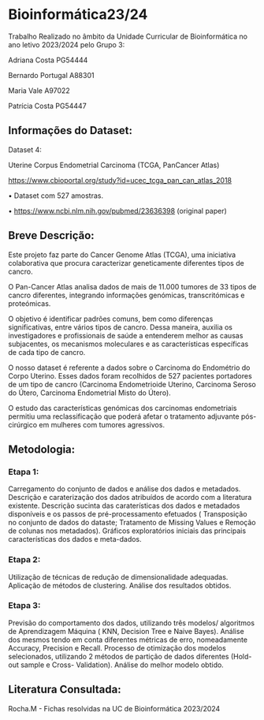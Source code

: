 # Bioinformática23/24

Trabalho Realizado no âmbito da Unidade Curricular de Bioinformática no ano letivo 2023/2024 pelo Grupo 3:

Adriana Costa PG54444

Bernardo Portugal A88301

Maria Vale A97022

Patrícia Costa PG54447

## Informações do Dataset:

Dataset 4:

Uterine Corpus Endometrial Carcinoma (TCGA, PanCancer Atlas)

https://www.cbioportal.org/study?id=ucec_tcga_pan_can_atlas_2018

• Dataset com 527 amostras.

• https://www.ncbi.nlm.nih.gov/pubmed/23636398 (original paper)

## Breve Descrição: 
Este projeto faz parte do Cancer Genome Atlas (TCGA), uma iniciativa colaborativa que procura caracterizar geneticamente diferentes tipos de cancro.

O Pan-Cancer Atlas analisa dados de mais de 11.000 tumores de 33 tipos de cancro diferentes, integrando informações genómicas, transcritómicas e proteómicas.

O objetivo é identificar padrões comuns, bem como diferenças significativas, entre vários tipos de cancro. Dessa maneira, auxilia os investigadores e profissionais de saúde a entenderem melhor as causas subjacentes, os mecanismos moleculares e as características específicas de cada tipo de cancro.

O nosso dataset é referente a dados sobre o Carcinoma do Endométrio do Corpo Uterino. Esses dados foram recolhidos de 527 pacientes portadores de um tipo de cancro (Carcinoma Endometrioide Uterino, Carcinoma Seroso do Útero, Carcinoma Endometrial Misto do Útero).

O estudo das características genómicas dos carcinomas endometriais permitiu uma reclassificação que poderá afetar o tratamento adjuvante pós-cirúrgico em mulheres com tumores agressivos. 
## Metodologia:
### Etapa 1:
Carregamento do conjunto de dados e análise dos dados e metadados. Descrição e caraterização dos dados
atribuídos de acordo com a literatura existente. Descrição sucinta das caraterísticas dos dados e metadados
disponíveis e os passos de pré-processamento efetuados ( Transposição no conjunto de dados do dataste; Tratamento de Missing Values e Remoção de colunas nos metadados).
Gráficos exploratórios iniciais das principais características dos dados e meta-dados.

### Etapa 2:
Utilização de técnicas de redução de dimensionalidade adequadas. Aplicação de  métodos
de clustering. Análise dos resultados obtidos.

### Etapa 3:
Previsão do comportamento dos dados, utilizando três modelos/ algoritmos de Aprendizagem
Máquina ( KNN, Decision Tree e Naive Bayes). Análise dos mesmos tendo em conta diferentes
métricas de erro, nomeadamente Accuracy, Precision e Recall. Processo de otimização dos modelos selecionados, utilizando 2 métodos de partição de dados diferentes (Hold-out sample e Cross- Validation). Análise do melhor modelo obtido.

## Literatura Consultada:

Rocha.M - Fichas resolvidas na UC de Bioinformática 2023/2024
